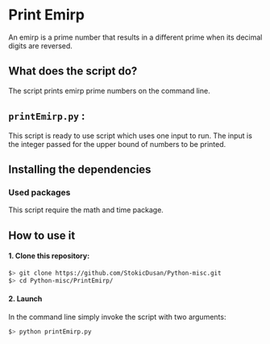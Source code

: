 # Print Emirp

An emirp is a prime number that results in a different prime when its decimal digits are reversed. 

## What does the script do?
The script prints emirp prime numbers on the command line.

## `printEmirp.py` :
This script is ready to use script which uses one input to run. The input is the integer passed for the upper bound of numbers to be printed.

## Installing the dependencies

### Used packages
This script require the math and time package.

## How to use it
#### 1. Clone this repository:
```zsh
$> git clone https://github.com/StokicDusan/Python-misc.git
$> cd Python-misc/PrintEmirp/
```
#### 2. Launch
In the command line simply invoke the script with two arguments:
```zsh
$> python printEmirp.py
```